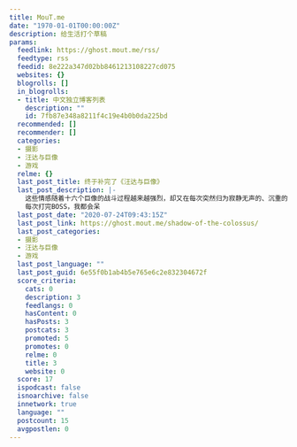 ```yaml
---
title: MouT.me
date: "1970-01-01T00:00:00Z"
description: 给生活打个草稿
params:
  feedlink: https://ghost.mout.me/rss/
  feedtype: rss
  feedid: 8e222a347d02bb8461213108227cd075
  websites: {}
  blogrolls: []
  in_blogrolls:
  - title: 中文独立博客列表
    description: ""
    id: 7fb87e348a8211f4c19e4b0b0da225bd
  recommended: []
  recommender: []
  categories:
  - 摄影
  - 汪达与巨像
  - 游戏
  relme: {}
  last_post_title: 终于补完了《汪达与巨像》
  last_post_description: |-
    这些情感随着十六个巨像的战斗过程越来越强烈，却又在每次突然归为寂静无声的、沉重的最后一击的对比下，显得特别空虚。
    每次打完BOSS，我都会呆
  last_post_date: "2020-07-24T09:43:15Z"
  last_post_link: https://ghost.mout.me/shadow-of-the-colossus/
  last_post_categories:
  - 摄影
  - 汪达与巨像
  - 游戏
  last_post_language: ""
  last_post_guid: 6e55f0b1ab4b5e765e6c2e832304672f
  score_criteria:
    cats: 0
    description: 3
    feedlangs: 0
    hasContent: 0
    hasPosts: 3
    postcats: 3
    promoted: 5
    promotes: 0
    relme: 0
    title: 3
    website: 0
  score: 17
  ispodcast: false
  isnoarchive: false
  innetwork: true
  language: ""
  postcount: 15
  avgpostlen: 0
---
```

